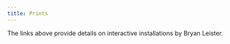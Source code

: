 ```yaml
---
title: Prints
---
```


The links above provide details on interactive installations by Bryan Leister. 
